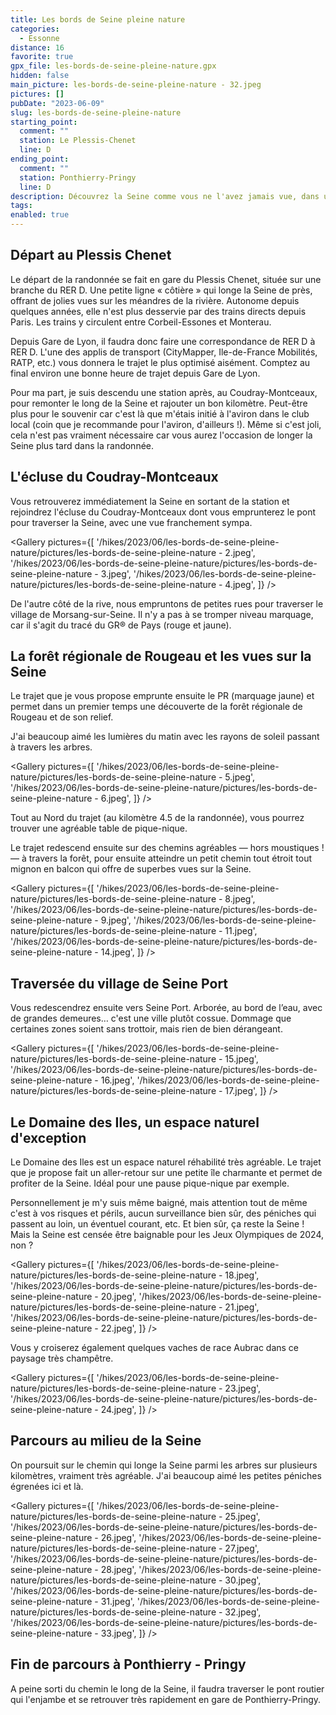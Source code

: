 ```yaml
---
title: Les bords de Seine pleine nature
categories:
  - Essonne
distance: 16
favorite: true
gpx_file: les-bords-de-seine-pleine-nature.gpx
hidden: false
main_picture: les-bords-de-seine-pleine-nature - 32.jpeg
pictures: []
pubDate: "2023-06-09"
slug: les-bords-de-seine-pleine-nature
starting_point:
  comment: ""
  station: Le Plessis-Chenet
  line: D
ending_point:
  comment: ""
  station: Ponthierry-Pringy
  line: D
description: Découvrez la Seine comme vous ne l'avez jamais vue, dans un environnement naturel et préservé ! Une superbe randonnée entre bois et bords d'eau.
tags:
enabled: true
---
```


## Départ au Plessis Chenet

Le départ de la randonnée se fait en gare du Plessis Chenet, située sur une branche du RER D. Une petite ligne « côtière » qui longe la Seine de près, offrant de jolies vues sur les méandres de la rivière. Autonome depuis quelques années, elle n'est plus desservie par des trains directs depuis Paris. Les trains y circulent entre Corbeil-Essones et Monterau.

Depuis Gare de Lyon, il faudra donc faire une correspondance de RER D à RER D. L'une des applis de transport (CityMapper, Ile-de-France Mobilités, RATP, etc.) vous donnera le trajet le plus optimisé aisément. Comptez au final environ une bonne heure de trajet depuis Gare de Lyon.

Pour ma part, je suis descendu une station après, au Coudray-Montceaux, pour remonter le long de la Seine et rajouter un bon kilomètre. Peut-être plus pour le souvenir car c'est là que m'étais initié à l'aviron dans le club local (coin que je recommande pour l'aviron, d'ailleurs !).
Même si c'est joli, cela n'est pas vraiment nécessaire car vous aurez l'occasion de longer la Seine plus tard dans la randonnée.

<Picture
  src="/hikes/2023/06/les-bords-de-seine-pleine-nature/pictures/les-bords-de-seine-pleine-nature - 1.jpeg"
  caption="Départ très matinal avec le premier RER D de la journée, ce qui m'a permis de profiter du lever de soleil sur la Seine."
/>

## L'écluse du Coudray-Montceaux

Vous retrouverez immédiatement la Seine en sortant de la station et rejoindrez l'écluse du Coudray-Montceaux dont vous emprunterez le pont pour traverser la Seine, avec une vue franchement sympa.

<Gallery pictures={[
'/hikes/2023/06/les-bords-de-seine-pleine-nature/pictures/les-bords-de-seine-pleine-nature - 2.jpeg',
'/hikes/2023/06/les-bords-de-seine-pleine-nature/pictures/les-bords-de-seine-pleine-nature - 3.jpeg',
'/hikes/2023/06/les-bords-de-seine-pleine-nature/pictures/les-bords-de-seine-pleine-nature - 4.jpeg',
]} />

De l'autre côté de la rive, nous empruntons de petites rues pour traverser le village de Morsang-sur-Seine. Il n'y a pas à se tromper niveau marquage, car il s'agit du tracé du GR® de Pays (rouge et jaune).

## La forêt régionale de Rougeau et les vues sur la Seine

Le trajet que je vous propose emprunte ensuite le PR (marquage jaune) et permet dans un premier temps une découverte de la forêt régionale de Rougeau et de son relief.

<Picture
  src="/hikes/2023/06/les-bords-de-seine-pleine-nature/pictures/les-bords-de-seine-pleine-nature - 13.jpeg"
  caption="Marquage jaune du PR"
/>

J'ai beaucoup aimé les lumières du matin avec les rayons de soleil passant à travers les arbres.

<Gallery pictures={[
'/hikes/2023/06/les-bords-de-seine-pleine-nature/pictures/les-bords-de-seine-pleine-nature - 5.jpeg',
'/hikes/2023/06/les-bords-de-seine-pleine-nature/pictures/les-bords-de-seine-pleine-nature - 6.jpeg',
]} />

Tout au Nord du trajet (au kilomètre 4.5 de la randonnée), vous pourrez trouver une agréable table de pique-nique.

<Picture
  src="/hikes/2023/06/les-bords-de-seine-pleine-nature/pictures/les-bords-de-seine-pleine-nature - 7.jpeg"
  caption="Top pour une pause pique-nique !"
/>

Le trajet redescend ensuite sur des chemins agréables — hors moustiques ! — à travers la forêt, pour ensuite atteindre un petit chemin tout étroit tout mignon en balcon qui offre de superbes vues sur la Seine.

<Gallery pictures={[
'/hikes/2023/06/les-bords-de-seine-pleine-nature/pictures/les-bords-de-seine-pleine-nature - 8.jpeg',
'/hikes/2023/06/les-bords-de-seine-pleine-nature/pictures/les-bords-de-seine-pleine-nature - 9.jpeg',
'/hikes/2023/06/les-bords-de-seine-pleine-nature/pictures/les-bords-de-seine-pleine-nature - 11.jpeg',
'/hikes/2023/06/les-bords-de-seine-pleine-nature/pictures/les-bords-de-seine-pleine-nature - 14.jpeg',
]} />

## Traversée du village de Seine Port

Vous redescendrez ensuite vers Seine Port. Arborée, au bord de l’eau, avec de grandes demeures… c'est une ville plutôt cossue. Dommage que certaines zones soient sans trottoir, mais rien de bien dérangeant.

<Gallery pictures={[
'/hikes/2023/06/les-bords-de-seine-pleine-nature/pictures/les-bords-de-seine-pleine-nature - 15.jpeg',
'/hikes/2023/06/les-bords-de-seine-pleine-nature/pictures/les-bords-de-seine-pleine-nature - 16.jpeg',
'/hikes/2023/06/les-bords-de-seine-pleine-nature/pictures/les-bords-de-seine-pleine-nature - 17.jpeg',
]} />

## Le Domaine des Iles, un espace naturel d'exception

Le Domaine des Iles est un espace naturel réhabilité très agréable. Le trajet que je propose fait un aller-retour sur une petite île charmante et permet de profiter de la Seine. Idéal pour une pause pique-nique par exemple.

Personnellement je m'y suis même baigné, mais attention tout de même c'est à vos risques et périls, aucun surveillance bien sûr, des péniches qui passent au loin, un éventuel courant, etc. Et bien sûr, ça reste la Seine ! Mais la Seine est censée être baignable pour les Jeux Olympiques de 2024, non ?

<Gallery pictures={[
'/hikes/2023/06/les-bords-de-seine-pleine-nature/pictures/les-bords-de-seine-pleine-nature - 18.jpeg',
'/hikes/2023/06/les-bords-de-seine-pleine-nature/pictures/les-bords-de-seine-pleine-nature - 20.jpeg',
'/hikes/2023/06/les-bords-de-seine-pleine-nature/pictures/les-bords-de-seine-pleine-nature - 21.jpeg',
'/hikes/2023/06/les-bords-de-seine-pleine-nature/pictures/les-bords-de-seine-pleine-nature - 22.jpeg',
]} />

Vous y croiserez également quelques vaches de race Aubrac dans ce paysage très champêtre.

<Gallery pictures={[
'/hikes/2023/06/les-bords-de-seine-pleine-nature/pictures/les-bords-de-seine-pleine-nature - 23.jpeg',
'/hikes/2023/06/les-bords-de-seine-pleine-nature/pictures/les-bords-de-seine-pleine-nature - 24.jpeg',
]} />

## Parcours au milieu de la Seine

On poursuit sur le chemin qui longe la Seine parmi les arbres sur plusieurs kilomètres, vraiment très agréable. J'ai beaucoup aimé les petites péniches égrenées ici et là.

<Gallery pictures={[
'/hikes/2023/06/les-bords-de-seine-pleine-nature/pictures/les-bords-de-seine-pleine-nature - 25.jpeg',
'/hikes/2023/06/les-bords-de-seine-pleine-nature/pictures/les-bords-de-seine-pleine-nature - 26.jpeg',
'/hikes/2023/06/les-bords-de-seine-pleine-nature/pictures/les-bords-de-seine-pleine-nature - 27.jpeg',
'/hikes/2023/06/les-bords-de-seine-pleine-nature/pictures/les-bords-de-seine-pleine-nature - 28.jpeg',
'/hikes/2023/06/les-bords-de-seine-pleine-nature/pictures/les-bords-de-seine-pleine-nature - 30.jpeg',
'/hikes/2023/06/les-bords-de-seine-pleine-nature/pictures/les-bords-de-seine-pleine-nature - 31.jpeg',
'/hikes/2023/06/les-bords-de-seine-pleine-nature/pictures/les-bords-de-seine-pleine-nature - 32.jpeg',
'/hikes/2023/06/les-bords-de-seine-pleine-nature/pictures/les-bords-de-seine-pleine-nature - 33.jpeg',
]} />

## Fin de parcours à Ponthierry - Pringy

A peine sorti du chemin le long de la Seine, il faudra traverser le pont routier qui l'enjambe et se retrouver très rapidement en gare de Ponthierry-Pringy.

<Picture
  src="/hikes/2023/06/les-bords-de-seine-pleine-nature/pictures/les-bords-de-seine-pleine-nature - 34.jpeg"
  caption="Retour en gare de Ponthierry-Pringy"
/>

